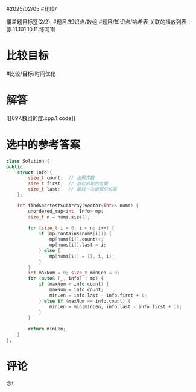 #2025/02/05 #比较/

覆盖题目标签(2/2):  #题目/知识点/数组 #题目/知识点/哈希表
关联的播放列表：[[L11.101.10.11.练习1]]

# 比较目标

#比较/目标/时间优化 

# 解答

![[697.数组的度.cpp.1.code]]

# 选中的参考答案

```cpp
class Solution {
public:
    struct Info {
        size_t count;  // 出现次数
        size_t first;  // 首次出现的位置
        size_t last;   // 最后一次出现的位置
    };

    int findShortestSubArray(vector<int>& nums) {
        unordered_map<int, Info> mp;
        size_t n = nums.size();
        
        for (size_t i = 0; i < n; i++) {
            if (mp.contains(nums[i])) {
                mp[nums[i]].count++;
                mp[nums[i]].last = i;
            } else {
                mp[nums[i]] = {1, i, i};
            }
        }
        int maxNum = 0; size_t minLen = 0;
        for (auto& [_, info] : mp) {
            if (maxNum < info.count) {
                maxNum = info.count;
                minLen = info.last - info.first + 1;
            } else if (maxNum == info.count) {
                minLen = min(minLen, info.last - info.first + 1);
            }
        }
        
        return minLen;
    }
};
```

# 评论

😄!